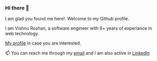 ### Hi there 👋

I am glad you found me here!. Welcome to my Github profile.

I am Vishnu Roshan, a software engineer with 6+ years of experiance in web technology.


[My profile](https://rxresu.me/vishnuroshan/vishnu-roshan) in case you are interested.


📫 You can reach me through my [email](mailto:vishnuroshan4@gmail.com) and I am also active in [LinkedIn](https://www.linkedin.com/in/vishnuroshan94/)
